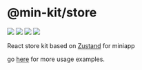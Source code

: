 # @min-kit/store

[![](https://img.shields.io/codecov/c/github/rexerwang/min-kit?style=for-the-badge)](https://codecov.io/gh/rexerwang/min-kit)
[![](https://img.shields.io/npm/types/%40min-kit/store?style=for-the-badge)](https://github.com/rexerwang/min-kit/tree/main/packages/store)
[![](https://img.shields.io/npm/v/%40min-kit/store?style=for-the-badge)](https://npm.im/@min-kit/store)
[![](https://img.shields.io/badge/React-Tarojs-007ACC?style=for-the-badge&logo=react&logoColor=61DAFB&labelColor=20232A)](https://github.dev/NervJS/taro)

React store kit based on [Zustand](https://github.com/pmndrs/zustand) for miniapp

go [here](https://github.com/rexerwang/min-kit/tree/main/packages/example) for more usage examples.
